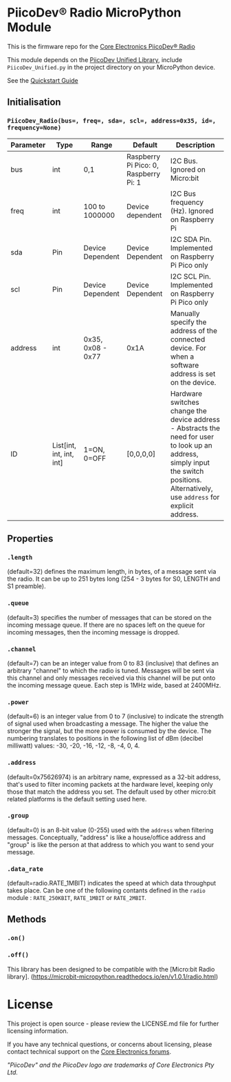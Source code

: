 # PiicoDev® Radio MicroPython Module

This is the firmware repo for the [Core Electronics PiicoDev® Radio](https://core-electronics.com.au/catalog/product/view/sku/CE08757)

This module depends on the [PiicoDev Unified Library](https://github.com/CoreElectronics/CE-PiicoDev-Unified), include `PiicoDev_Unified.py` in the project directory on your MicroPython device.

See the [Quickstart Guide](https://piico.dev/p27)

<!-- TODO verify the tested-devices list
This module has been tested on:
 - Micro:bit v2
 - Raspberry Pi Pico
 - Raspberry Pi SBC
-->

## Initialisation

### `PiicoDev_Radio(bus=, freq=, sda=, scl=, address=0x35, id=, frequency=None)`
Parameter | Type | Range | Default | Description
--- | --- | --- | --- | ---
bus | int | 0,1 | Raspberry Pi Pico: 0, Raspberry Pi: 1 | I2C Bus.  Ignored on Micro:bit
freq | int | 100 to 1000000 | Device dependent | I2C Bus frequency (Hz).  Ignored on Raspberry Pi
sda | Pin | Device Dependent | Device Dependent | I2C SDA Pin. Implemented on Raspberry Pi Pico only
scl | Pin | Device Dependent | Device Dependent | I2C SCL Pin. Implemented on Raspberry Pi Pico only
address | int | 0x35, 0x08 - 0x77 | 0x1A | Manually specify the address of the connected device. For when a software address is set on the device.
ID | List[int, int, int, int] | 1=ON, 0=OFF | [0,0,0,0] | Hardware switches change the device address - Abstracts the need for user to look up an address, simply input the switch positions. Alternatively, use `address` for explicit address.

## Properties

### `.length`

(default=32) defines the maximum length, in bytes, of a message sent via the radio. It can be up to 251 bytes long (254 - 3 bytes for S0, LENGTH and S1 preamble).

### `.queue`

(default=3) specifies the number of messages that can be stored on the incoming message queue. If there are no spaces left on the queue for incoming messages, then the incoming message is dropped.

### `.channel`

(default=7) can be an integer value from 0 to 83 (inclusive) that defines an arbitrary "channel" to which the radio is tuned. Messages will be sent via this channel and only messages received via this channel will be put onto the incoming message queue. Each step is 1MHz wide, based at 2400MHz.

### `.power`
(default=6) is an integer value from 0 to 7 (inclusive) to indicate the strength of signal used when broadcasting a message. The higher the value the stronger the signal, but the more power is consumed by the device. The numbering translates to positions in the following list of dBm (decibel milliwatt) values: -30, -20, -16, -12, -8, -4, 0, 4.

### `.address`
(default=0x75626974) is an arbitrary name, expressed as a 32-bit address, that's used to filter incoming packets at the hardware level, keeping only those that match the address you set. The default used by other micro:bit related platforms is the default setting used here.

### `.group`
(default=0) is an 8-bit value (0-255) used with the `address` when filtering messages. Conceptually, "address" is like a house/office address and "group" is like the person at that address to which you want to send your message.

### `.data_rate`
(default=radio.RATE_1MBIT) indicates the speed at which data throughput takes place. Can be one of the following contants defined in the ``radio`` module : `RATE_250KBIT`, `RATE_1MBIT` or `RATE_2MBIT`.

## Methods
### `.on()`

### `.off()`

This library has been designed to be compatible with the [Micro:bit Radio library]. (https://microbit-micropython.readthedocs.io/en/v1.0.1/radio.html)

# License
This project is open source - please review the LICENSE.md file for further licensing information.

If you have any technical questions, or concerns about licensing, please contact technical support on the [Core Electronics forums](https://forum.core-electronics.com.au/).

*\"PiicoDev\" and the PiicoDev logo are trademarks of Core Electronics Pty Ltd.*
